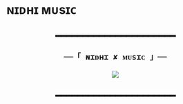 #  ɴɪᴅʜɪ ᴍᴜsɪᴄ
<h2 align="center">
━━━━━━━━━━━━━━━━━━━━━━

    ──「 ɴɪᴅʜɪ ✘ ᴍᴜsɪᴄ 」──

</h2>

<p align="center">
  <img src="https://te.legra.ph/file/3eae3d0694b9a6e0af9f3.jpg">
</p>

<h2 align="center">
━━━━━━━━━━━━━━━━━━━━━━
</h2>
